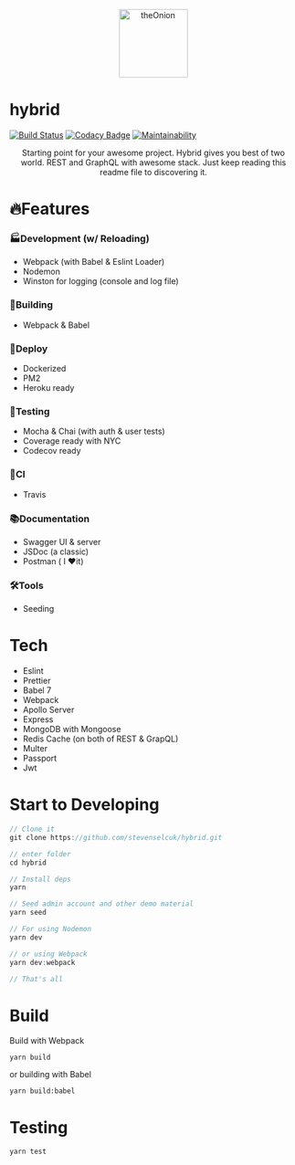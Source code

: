 <p align="center">
  <a href="https://github.com/stevenselcuk/hybrid">
    <img
      src="https://i.imgur.com/LKckQpu.png"
      height="120"
      alt="theOnion"
      title="Hybrid API Boilerplate"
    />
  </a>



<p align="center">
   <h1>hybrid</em></h1>
</p>

[![Build Status](https://travis-ci.com/stevenselcuk/hybrid.svg?branch=master)](https://travis-ci.com/stevenselcuk/hybrid) [![Codacy Badge](https://api.codacy.com/project/badge/Grade/8c56516433ce4306a945a0725189c752)](https://www.codacy.com/manual/stevenjselcuk/hybrid?utm_source=github.com&amp;utm_medium=referral&amp;utm_content=stevenselcuk/hybrid&amp;utm_campaign=Badge_Grade) [![Maintainability](https://api.codeclimate.com/v1/badges/9d922e502c35dc58c8a7/maintainability)](https://codeclimate.com/github/stevenselcuk/hybrid/maintainability)

<p align="center">
   Starting point for your awesome project. Hybrid gives you best of two world. REST and GraphQL with awesome stack. Just keep reading this readme file to discovering it.
</p>

# 🔥Features

### 🏭Development (w/ Reloading)

- Webpack (with Babel & Eslint Loader)
- Nodemon
- Winston for logging (console and log file)

### 🏢Building

- Webpack & Babel

### 📲Deploy

- Dockerized
- PM2
- Heroku ready

### 🧪Testing

- Mocha & Chai (with auth & user tests)
- Coverage ready with NYC
- Codecov ready

### 🚐CI 
- Travis

### 📚Documentation

- Swagger UI & server
- JSDoc (a classic)
- Postman ( I ❤️it)

### 🛠Tools

- Seeding

# Tech

- Eslint
- Prettier
- Babel 7
- Webpack
- Apollo Server
- Express
- MongoDB with Mongoose
- Redis Cache (on both of REST & GrapQL)
- Multer
- Passport
- Jwt



# Start to Developing

```javascript
// Clone it
git clone https://github.com/stevenselcuk/hybrid.git

// enter folder
cd hybrid

// Install deps
yarn

// Seed admin account and other demo material
yarn seed

// For using Nodemon
yarn dev

// or using Webpack
yarn dev:webpack

// That's all
```



# Build

Build with Webpack

`yarn build`

or building with Babel

`yarn build:babel`

# Testing

`yarn test`
